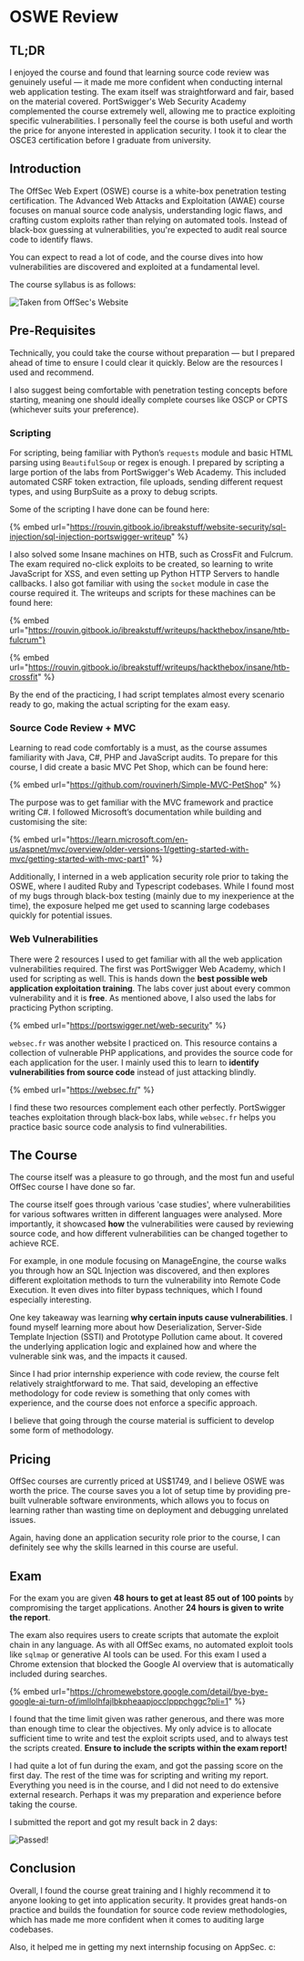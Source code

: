 # OSWE Review

## TL;DR

I enjoyed the course and found that learning source code review was genuinely useful — it made me more confident when conducting internal web application testing. The exam itself was straightforward and fair, based on the material covered. PortSwigger's Web Security Academy complemented the course extremely well, allowing me to practice exploiting specific vulnerabilities. I personally feel the course is both useful and worth the price for anyone interested in application security. I took it to clear the OSCE3 certification before I graduate from university.

## Introduction

The OffSec Web Expert (OSWE) course is a white-box penetration testing certification. The Advanced Web Attacks and Exploitation (AWAE) course focuses on manual source code analysis, understanding logic flaws, and crafting custom exploits rather than relying on automated tools. Instead of black-box guessing at vulnerabilities, you're expected to audit real source code to identify flaws.

You can expect to read a lot of code, and the course dives into how vulnerabilities are discovered and exploited at a fundamental level.

The course syllabus is as follows:

![Taken from OffSec's Website](../../../../.gitbook/assets/oswe-review-image.png)

## Pre-Requisites

Technically, you could take the course without preparation — but I prepared ahead of time to ensure I could clear it quickly. Below are the resources I used and recommend.

I also suggest being comfortable with penetration testing concepts before starting, meaning one should ideally complete courses like OSCP or CPTS (whichever suits your preference).

### Scripting

For scripting, being familiar with Python’s `requests` module and basic HTML parsing using `BeautifulSoup` or regex is enough. I prepared by scripting a large portion of the labs from PortSwigger's Web Academy. This included automated CSRF token extraction, file uploads, sending different request types, and using BurpSuite as a proxy to debug scripts.

Some of the scripting I have done can be found here:

{% embed url="https://rouvin.gitbook.io/ibreakstuff/website-security/sql-injection/sql-injection-portswigger-writeup" %}

I also solved some Insane machines on HTB, such as CrossFit and Fulcrum. The exam required no-click exploits to be created, so learning to write JavaScript for XSS, and even setting up Python HTTP Servers to handle callbacks. I also got familiar with using the `socket` module in case the course required it. The writeups and scripts for these machines can be found here:

{% embed url="https://rouvin.gitbook.io/ibreakstuff/writeups/hackthebox/insane/htb-fulcrum"}

{% embed url="https://rouvin.gitbook.io/ibreakstuff/writeups/hackthebox/insane/htb-crossfit" %}

By the end of the practicing, I had script templates almost every scenario ready to go, making the actual scripting for the exam easy.

### Source Code Review + MVC

Learning to read code comfortably is a must, as the course assumes familiarity with Java, C#, PHP and JavaScript audits. To prepare for this course, I did create a basic MVC Pet Shop, which can be found here:

{% embed url="https://github.com/rouvinerh/Simple-MVC-PetShop" %}

The purpose was to get familiar with the MVC framework and practice writing C#. I followed Microsoft’s documentation while building and customising the site:

{% embed url="https://learn.microsoft.com/en-us/aspnet/mvc/overview/older-versions-1/getting-started-with-mvc/getting-started-with-mvc-part1" %}

Additionally, I interned in a web application security role prior to taking the OSWE, where I audited Ruby and Typescript codebases. While I found most of my bugs through black-box testing (mainly due to my inexperience at the time), the exposure helped me get used to scanning large codebases quickly for potential issues.

### Web Vulnerabilities

There were 2 resources I used to get familiar with all the web application vulnerabilities required. The first was PortSwigger Web Academy, which I used for scripting as well. This is hands down the **best possible web application exploitation training**. The labs cover just about every common vulnerability and it is **free**. As mentioned above, I also used the labs for practicing Python scripting.

{% embed url="https://portswigger.net/web-security" %}

`websec.fr` was another website I practiced on. This resource contains a collection of vulnerable PHP applications, and provides the source code for each application for the user. I mainly used this to learn to **identify vulnerabilities from source code** instead of just attacking blindly.

{% embed url="https://websec.fr/" %}

I find these two resources complement each other perfectly. PortSwigger teaches exploitation through black-box labs, while `websec.fr` helps you practice basic source code analysis to find vulnerabilities.

## The Course

The course itself was a pleasure to go through, and the most fun and useful OffSec course I have done so far.

The course itself goes through various 'case studies', where vulnerabilities for various softwares written in different languages were analysed. More importantly, it showcased **how** the vulnerabilities were caused by reviewing source code, and how different vulnerabilities can be changed together to achieve RCE.

For example, in one module focusing on ManageEngine, the course walks you through how an SQL Injection was discovered, and then explores different exploitation methods to turn the vulnerability into Remote Code Execution. It even dives into filter bypass techniques, which I found especially interesting.

One key takeaway was learning **why certain inputs cause vulnerabilities**. I found myself learning more about how Deserialization, Server-Side Template Injection (SSTI) and Prototype Pollution came about. It covered the underlying application logic and explained how and where the vulnerable sink was, and the impacts it caused.

Since I had prior internship experience with code review, the course felt relatively straightforward to me. That said, developing an effective methodology for code review is something that only comes with experience, and the course does not enforce a specific approach.

I believe that going through the course material is sufficient to develop some form of methodology.

## Pricing

OffSec courses are currently priced at US$1749, and I believe OSWE was worth the price. The course saves you a lot of setup time by providing pre-built vulnerable software environments, which allows you to focus on learning rather than wasting time on deployment and debugging unrelated issues.

Again, having done an application security role prior to the course, I can definitely see why the skills learned in this course are useful.

## Exam

For the exam you are given **48 hours to get at least 85 out of 100 points** by compromising the target applications. Another **24 hours is given to write the report**.

The exam also requires users to create scripts that automate the exploit chain in any language. As with all OffSec exams, no automated exploit tools like `sqlmap` or generative AI tools can be used. For this exam I used a Chrome extension that blocked the Google AI overview that is automatically included during searches.

{% embed url="https://chromewebstore.google.com/detail/bye-bye-google-ai-turn-of/imllolhfajlbkpheaapjocclpppchggc?pli=1" %}

I found that the time limit given was rather generous, and there was more than enough time to clear the objectives. My only advice is to allocate sufficient time to write and test the exploit scripts used, and to always test the scripts created. **Ensure to include the scripts within the exam report!**

I had quite a lot of fun during the exam, and got the passing score on the first day. The rest of the time was for scripting and writing my report. Everything you need is in the course, and I did not need to do extensive external research. Perhaps it was my preparation and experience before taking the course.

I submitted the report and got my result back in 2 days:

![Passed!](../../../../.gitbook/assets/oswe-review-image-1.png)

## Conclusion

Overall, I found the course great training and I highly recommend it to anyone looking to get into application security. It provides great hands-on practice and builds the foundation for source code review methodologies, which has made me more confident when it comes to auditing large codebases.

Also, it helped me in getting my next internship focusing on AppSec. c: